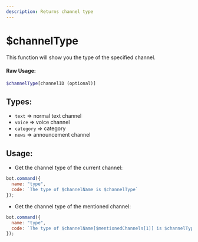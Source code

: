 ```yaml
---
description: Returns channel type
---
```


# $channelType

This function will show you the type of the specified channel.

#### Raw Usage: 
```php
$channelType[channelID (optional)]
```

## Types:

* `text` =&gt; normal text channel
* `voice` =&gt; voice channel
* `category` =&gt; category
* `news` =&gt; announcement channel

## Usage:

- Get the channel type of the current channel:

```javascript
bot.command({
  name: "type",
  code: `The type of $channelName is $channelType`
});
```

- Get the channel type of the mentioned channel:

```javascript
bot.command({
  name: "type",
  code: `The type of $channelName[$mentionedChannels[1]] is $channelType[$mentionedChannels[1]]`
});
```

